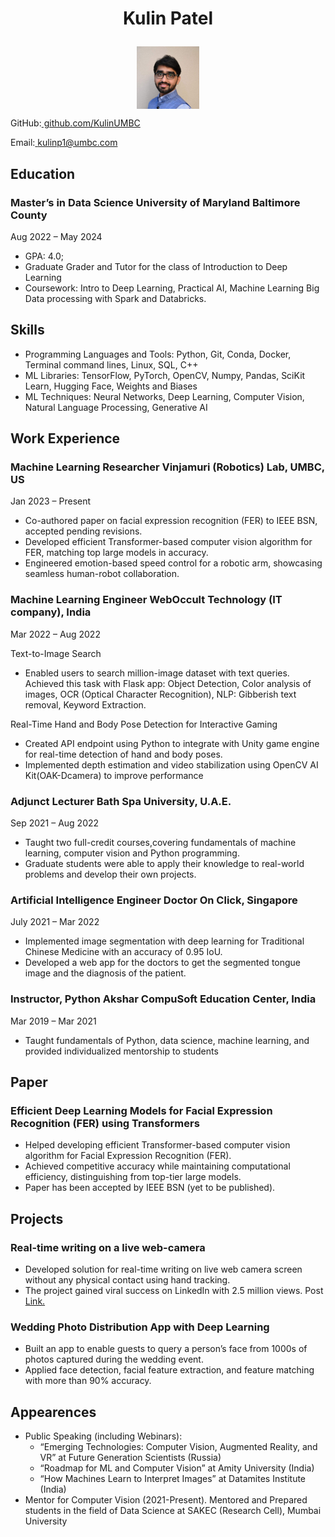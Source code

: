 # <p align="center"> Kulin Patel </p>

<!--- ![Kulin](https://kulinpatel.com/wp-content/uploads/2021/04/kulin-e1618501727975-300x300.jpg)  -->
<p align="center">
<img src="kulin.jpg" 
        alt="Picture" 
        width="100" 
        height="100" 
        style="display: block; margin: 0 auto" /> </p>
   
GitHub:[ github.com/KulinUMBC](https://www.github.com/KulinUMBC) 

Email:[ kulinp1@umbc.com](mailto:kulinp1@umbc.com)

## Education

### Master’s in Data Science University of Maryland Baltimore County 
Aug 2022 – May 2024
  - GPA: 4.0; 
  - Graduate Grader and Tutor for the class of Introduction to Deep Learning
  - Coursework: Intro to Deep Learning, Practical AI, Machine Learning Big Data processing with Spark and Databricks.

## Skills

  - Programming Languages and Tools: Python, Git, Conda, Docker, Terminal command lines, Linux, SQL, C++
  - ML Libraries: TensorFlow, PyTorch, OpenCV, Numpy, Pandas, SciKit Learn, Hugging Face, Weights and Biases
  - ML Techniques: Neural Networks, Deep Learning, Computer Vision, Natural Language Processing, Generative AI
  
## Work Experience
### Machine Learning Researcher Vinjamuri (Robotics) Lab, UMBC, US 
Jan 2023 – Present
  - Co-authored paper on facial expression recognition (FER) to IEEE BSN, accepted pending revisions.
  - Developed efficient Transformer-based computer vision algorithm for FER, matching top large models in accuracy.
  - Engineered emotion-based speed control for a robotic arm, showcasing seamless human-robot collaboration.
  
### Machine Learning Engineer WebOccult Technology (IT company), India 
Mar 2022 – Aug 2022

Text-to-Image Search
- Enabled users to search million-image dataset with text queries. Achieved this task with Flask app: Object Detection, Color analysis of images, OCR (Optical Character Recognition), NLP: Gibberish text removal, Keyword Extraction.

Real-Time Hand and Body Pose Detection for Interactive Gaming
- Created API endpoint using Python to integrate with Unity game engine for real-time detection of hand and body poses.
- Implemented depth estimation and video stabilization using OpenCV AI Kit(OAK-Dcamera) to improve performance 

### Adjunct Lecturer Bath Spa University, U.A.E. 
Sep 2021 – Aug 2022
- Taught two full-credit courses,covering fundamentals of machine learning, computer vision and Python programming.
- Graduate students were able to apply their knowledge to real-world problems and develop their own projects.

### Artificial Intelligence Engineer Doctor On Click, Singapore 
July 2021 – Mar 2022
- Implemented image segmentation with deep learning for Traditional Chinese Medicine with an accuracy of 0.95 IoU. 
- Developed a web app for the doctors to get the segmented tongue image and the diagnosis of the patient.

### Instructor, Python Akshar CompuSoft Education Center, India 
Mar 2019 – Mar 2021
- Taught fundamentals of Python, data science, machine learning, and provided individualized mentorship to students

## Paper

### Efficient Deep Learning Models for Facial Expression Recognition (FER) using Transformers
  - Helped developing efficient Transformer-based computer vision algorithm for Facial Expression Recognition (FER).
  - Achieved competitive accuracy while maintaining computational efficiency, distinguishing from top-tier large models.
  - Paper has been accepted by IEEE BSN (yet to be published).

## Projects

### Real-time writing on a live web-camera
- Developed solution for real-time writing on live web camera screen without any physical contact using hand tracking.
- The project gained viral success on LinkedIn with 2.5 million views. Post[ Link.](https://www.linkedin.com/posts/kulin-patel_computervision-artificialintelligence-ai-activity-6808641683111071744-7wVs)

### Wedding Photo Distribution App with Deep Learning
- Built an app to enable guests to query a person’s face from 1000s of photos captured during the wedding event.
- Applied face detection, facial feature extraction, and feature matching with more than 90% accuracy.

## Appearences

- Public Speaking (including Webinars):
  - “Emerging Technologies: Computer Vision, Augmented Reality, and VR” at Future Generation Scientists (Russia)
  - “Roadmap for ML and Computer Vision” at Amity University (India)
  - “How Machines Learn to Interpret Images” at Datamites Institute (India)
- Mentor for Computer Vision (2021-Present). Mentored and Prepared students in the field of Data Science at SAKEC (Research Cell), Mumbai University
